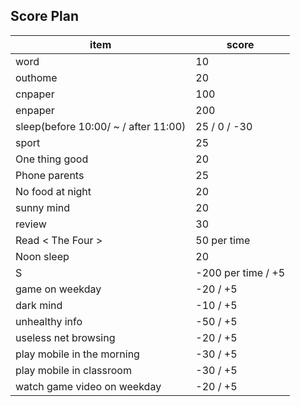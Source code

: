 ## Score Plan

| item                                 | score              |
| ------------------------------------ | ------------------ |
| word                                 | 10                 |
| outhome                              | 20                 |
| cnpaper                              | 100                |
| enpaper                              | 200                |
| sleep(before 10:00/ ~ / after 11:00) | 25 / 0 / -30       |
| sport                                | 25                 |
| One thing good                       | 20                 |
| Phone parents                        | 25                 |
| No food at night                     | 20                 |
| sunny mind                           | 20                 |
| review                               | 30                 |
| Read < The Four >                    | 50 per time        |
| Noon sleep                           | 20                 |
| S                                    | -200 per time / +5 |
| game on weekday                      | -20 / +5           |
| dark mind                            | -10 / +5           |
| unhealthy info                       | -50 / +5           |
| useless net browsing                 | -20 / +5           |
| play mobile in the morning           | -30 / +5           |
| play mobile in classroom             | -30 / +5           |
| watch game video on weekday | -20 / +5 |
